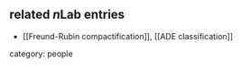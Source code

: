 

## related $n$Lab entries

* [[Freund-Rubin compactification]], [[ADE classification]]

category: people